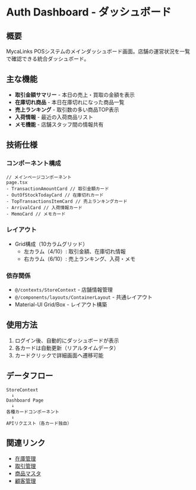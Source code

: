 # Auth Dashboard - ダッシュボード

## 概要
MycaLinks POSシステムのメインダッシュボード画面。店舗の運営状況を一覧で確認できる統合ダッシュボード。

## 主な機能
- **取引金額サマリー** - 本日の売上・買取の金額を表示
- **在庫切れ商品** - 本日在庫切れになった商品一覧
- **売上ランキング** - 取引数の多い商品TOP表示
- **入荷情報** - 最近の入荷商品リスト
- **メモ機能** - 店舗スタッフ間の情報共有

## 技術仕様

### コンポーネント構成
```tsx
// メインページコンポーネント
page.tsx
- TransactionAmountCard // 取引金額カード
- OutOfStockTodayCard // 在庫切れカード
- TopTransactionsItemCard // 売上ランキングカード
- ArrivalCard // 入荷情報カード
- MemoCard // メモカード
```

### レイアウト
- Grid構成（10カラムグリッド）
  - 左カラム（4/10）: 取引金額、在庫切れ情報
  - 右カラム（6/10）: 売上ランキング、入荷・メモ

### 依存関係
- `@/contexts/StoreContext` - 店舗情報管理
- `@/components/layouts/ContainerLayout` - 共通レイアウト
- Material-UI Grid/Box - レイアウト構築

## 使用方法
1. ログイン後、自動的にダッシュボードが表示
2. 各カードは自動更新（リアルタイムデータ）
3. カードクリックで詳細画面へ遷移可能

## データフロー
```
StoreContext
  ↓
Dashboard Page
  ↓
各種カードコンポーネント
  ↓
APIリクエスト（各カード独自）
```

## 関連リンク
- [在庫管理](/auth/(dashboard)/stock/)
- [取引管理](/auth/(dashboard)/transaction/)
- [商品マスタ](/auth/(dashboard)/item/)
- [顧客管理](/auth/(dashboard)/customers/)